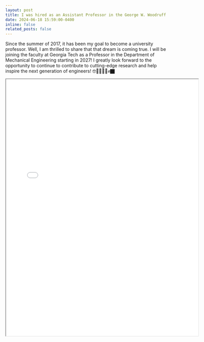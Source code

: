 ```yaml
---
layout: post
title: I was hired as an Assistant Professor in the George W. Woodruff School of Mechanical Engineering at Georgia Tech!
date: 2024-06-18 15:59:00-0400
inline: false
related_posts: false
---
```


Since the summer of 2017, it has been my goal to become a university professor. Well, I am thrilled to share that that dream is coming true. I will be joining the faculty at Georgia Tech as a Professor in the Department of Mechanical Engineering starting in 2027! I greatly look forward to the opportunity to continue to contribute to cutting-edge research and help inspire the next generation of engineers! 🤓👨🏾‍🏫🦾✊🏿


<iframe src="../../assets/img/GeorgiaTechHiring.JPG" scrolling="no" style=" width: 600px; height: 800px;  overflow: hidden;" ></iframe>